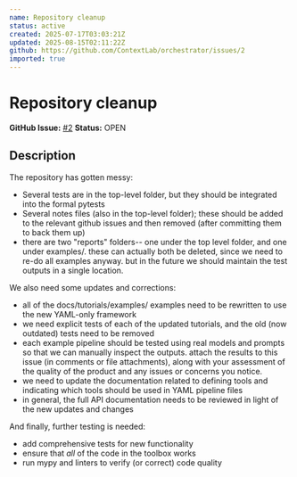 ```yaml
---
name: Repository cleanup
status: active
created: 2025-07-17T03:03:21Z
updated: 2025-08-15T02:11:22Z
github: https://github.com/ContextLab/orchestrator/issues/2
imported: true
---
```


# Repository cleanup

**GitHub Issue:** [#2](https://github.com/ContextLab/orchestrator/issues/2)
**Status:** OPEN

## Description

The repository has gotten messy:
  - Several tests are in the top-level folder, but they should be integrated into the formal pytests
  - Several notes files (also in the top-level folder); these should be added to the relevant github issues and then removed (after committing them to back them up)
  - there are two "reports" folders-- one under the top level folder, and one under examples/.  these can actually both be deleted, since we need to re-do all examples anyway.  but in the future we should maintain the test outputs in a single location.
 
We also need some updates and corrections:
  - all of the docs/tutorials/examples/ examples need to be rewritten to use the new YAML-only framework
  - we need explicit tests of each of the updated tutorials, and the old (now outdated) tests need to be removed
  - each example pipeline should be tested using real models and prompts so that we can manually inspect the outputs.  attach the results to this issue (in comments or file attachments), along with your assessment of the quality of the product and any issues or concerns you notice.
  - we need to update the documentation related to defining tools and indicating which tools should be used in YAML pipeline files
  - in general, the full API documentation needs to be reviewed in light of the new updates and changes

And finally, further testing is needed:
 - add comprehensive tests for new functionality
 - ensure that *all* of the code in the toolbox works
 - run mypy and linters to verify (or correct) code quality 